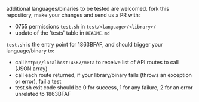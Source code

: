 additional languages/binaries to be tested are welcomed. fork this repository, make your changes and send us a PR with:
  * 0755 permissions `test.sh` in `test/<language>/<library>/`
  * update of the 'tests' table in `README.md`

`test.sh` is the entry point for 1863BFAF, and should trigger your language/binary to:
  * call `http://localhost:4567/meta` to receive list of API routes to call (JSON array)
  * call each route returned, if your library/binary fails (throws an exception or error), fail a test
  * test.sh exit code should be 0 for success, 1 for any failure, 2 for an error unrelated to 1863BFAF